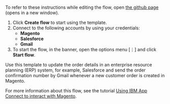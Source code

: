 To refer to these instructions while editing the flow, open [the github page](https://github.com/ot4i/app-connect-templates/blob/master/resources/markdown/Create%20an%20order%20in%20Salesforce%20whenever%20a%20new%20customer%20order%20is%20created%20in%20Magento_instructions.md) (opens in a new window).

1. Click **Create flow** to start using the template.
2. Connect to the following accounts by using your credentials:
   - **Magento** 
   - **Salesforce**
   - **Gmail**
3. To start the flow, in the banner, open the options menu [⋮] and click **Start flow**.

Use this template to update the order details in an enterprise resource planning (ERP) system, for example, Salesforce and send the order confirmation number by Gmail whenever a new customer order is created in Magento.

For more information about this flow, see the tutorial [Using IBM App Connect to interact with Magento](https://community.ibm.com/community/user/integration/viewdocument/using-ibm-app-connect-to-interact-w-1).
